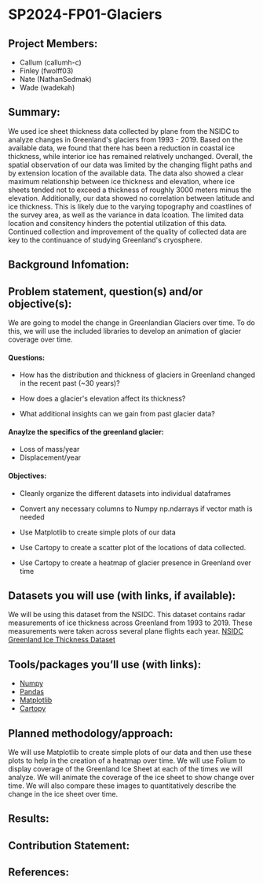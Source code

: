 # SP2024-FP01-Glaciers
## Project Members: 
- Callum (callumh-c)
- Finley (fwolff03)
- Nate (NathanSedmak)
- Wade (wadekah)
## Summary: 
We used ice sheet thickness data collected by plane from the NSIDC to analyze changes in Greenland's glaciers from 1993 - 2019. Based on the available data, we found that there has been a reduction in coastal ice thickness, while interior ice has remained relatively unchanged. Overall, the spatial observation of our data was limited by the changing flight paths and by extension location of the available data. The data also showed a clear maximum relationship between ice thickness and elevation, where ice sheets tended not to exceed a thickness of roughly 3000 meters minus the elevation. Additionally, our data showed no correlation between latitude and ice thickness. This is likely due to the varying topography and coastlines of the survey area, as well as the variance in data lcoation. The limited data location and consitency hinders the potential utilization of this data. Continued collection and improvement of the quality of collected data are key to the continuance of studying Greenland's cryosphere.

## Background Infomation:


## Problem statement, question(s) and/or objective(s):

We are going to model the change in Greenlandian Glaciers over time. To do this, we will use the included libraries to develop an animation of glacier coverage over time.

#### Questions:

- How has the distribution and thickness of glaciers in Greenland changed in the recent past (~30 years)?

- How does a glacier's elevation affect its thickness?

- What additional insights can we gain from past glacier data?

#### Anaylze the specifics of the greenland glacier:

- Loss of mass/year
- Displacement/year

#### Objectives:

- Cleanly organize the different datasets into individual dataframes

- Convert any necessary columns to Numpy np.ndarrays if vector math is needed

- Use Matplotlib to create simple plots of our data

- Use Cartopy to create a scatter plot of the locations of data collected.

- Use Cartopy to create a heatmap of glacier presence in Greenland over time

## Datasets you will use (with links, if available):

We will be using this dataset from the NSIDC. This dataset contains radar measurements of ice thickness across Greenland from 1993 to 2019. These measurements were taken across several plane flights each year. 
[NSIDC Greenland Ice Thickness Dataset](https://nsidc.org/data/nsidc-0625/versions/1)


## Tools/packages you’ll use (with links):
- [Numpy](https://numpy.org/)
- [Pandas](https://pandas.pydata.org/)
- [Matplotlib](https://matplotlib.org/)
- [Cartopy](https://pypi.org/project/Cartopy/)

## Planned methodology/approach:
We will use Matplotlib to create simple plots of our data and then use these plots to help in the creation of a heatmap over time. We will use Folium to display coverage of the Greenland Ice Sheet at each of the times we will analyze. We will animate the coverage of the ice sheet to show change over time. We will also compare these images to quantitatively describe the change in the ice sheet over time. 

## Results:


## Contribution Statement:


## References:


